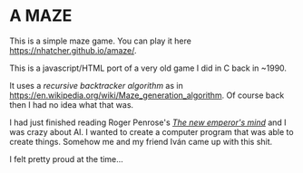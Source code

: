A MAZE
======

This is a simple maze game. You can play it here <https://nhatcher.github.io/amaze/>.

This is a javascript/HTML port of a very old game I did in C back in ~1990.

It uses a _recursive backtracker algorithm_ as in <https://en.wikipedia.org/wiki/Maze_generation_algorithm>. Of course back then I had no idea what that was.

I had just finished reading Roger Penrose's [_The new emperor's mind_](https://en.wikipedia.org/wiki/The_Emperor%27s_New_Mind) and I was crazy about AI.
I wanted to create a computer program that was able to create things. Somehow me and my friend Iván came up with this shit.

I felt pretty proud at the time...
